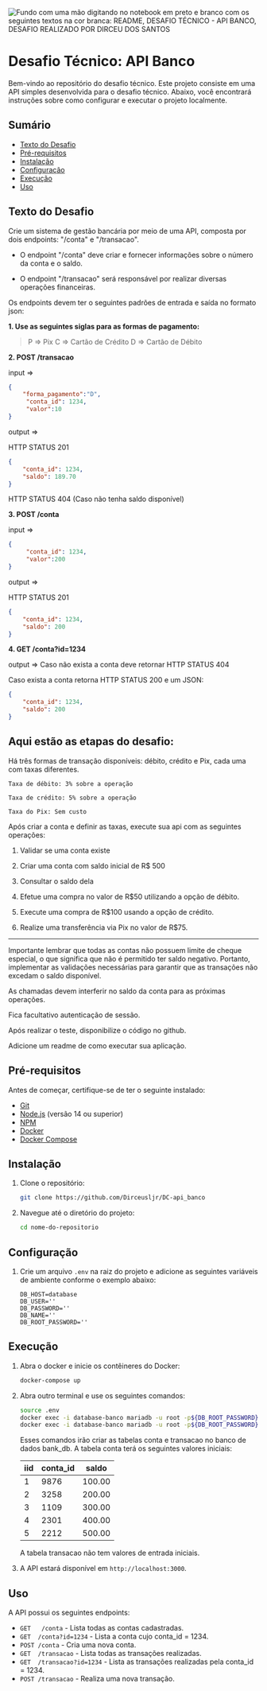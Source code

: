 ﻿![Fundo com uma mão digitando no notebook em preto e branco com os seguintes textos na cor branca: README, DESAFIO TÉCNICO - API BANCO, DESAFIO REALIZADO POR DIRCEU DOS SANTOS ](https://i.ibb.co/Lp11mzv/Banner-para-Docs-Gloss-rio-da-Equipe-de-Design-Estilo-Editorial-Preto-e-Branco.png)
# Desafio Técnico: API Banco

Bem-vindo ao repositório do desafio técnico. Este projeto consiste em uma API simples desenvolvida para o desafio técnico. Abaixo, você encontrará instruções sobre como configurar e executar o projeto localmente.

## Sumário

- [Texto do Desafio](#texto-do-desafio)
- [Pré-requisitos](#pré-requisitos)
- [Instalação](#instalação)
- [Configuração](#configuração)
- [Execução](#execução)
- [Uso](#uso)

## Texto do Desafio

Crie um sistema de gestão bancária por meio de uma API, composta por dois endpoints: "/conta" e "/transacao".

- O endpoint "/conta" deve criar e fornecer informações sobre o número da conta e o saldo.

- O endpoint "/transacao" será responsável por realizar diversas operações financeiras.

  
  

Os endpoints devem ter o seguintes padrões de entrada e saída no formato json:

  

**1. Use as seguintes siglas para as formas de pagamento:**

  

> P => Pix
> C => Cartão de Crédito
> D => Cartão de Débito

  

**2. POST /transacao**

input => 

```json
{
	"forma_pagamento":"D",
	 "conta_id": 1234, 
	 "valor":10
}
```

output => 

HTTP STATUS 201
```json
{
	"conta_id": 1234,
	"saldo": 189.70
}
```
HTTP STATUS 404 (Caso não tenha saldo disponível)

  

**3. POST /conta**

input => 

```json
{
	 "conta_id": 1234, 
	 "valor":200
}
```
  output => 

HTTP STATUS 201
```json
{
	"conta_id": 1234,
	"saldo": 200
}
```
 

**4. GET /conta?id=1234**

  
output => Caso não exista a conta deve retornar HTTP STATUS 404

Caso exista a conta retorna HTTP STATUS 200 e um JSON:

```json
{
	"conta_id": 1234,
	"saldo": 200
}
```
  

  
  

## Aqui estão as etapas do desafio:

  

Há três formas de transação disponíveis: débito, crédito e Pix, cada uma com taxas diferentes.

  

    Taxa de débito: 3% sobre a operação
    
    Taxa de crédito: 5% sobre a operação
    
    Taxa do Pix: Sem custo

  

Após criar a conta e definir as taxas, execute sua api com as seguintes operações:

  

1. Validar se uma conta existe

  

2. Criar uma conta com saldo inicial de R$ 500

  

3. Consultar o saldo dela

  

4. Efetue uma compra no valor de R$50 utilizando a opção de débito.

  

5. Execute uma compra de R$100 usando a opção de crédito.

  

6. Realize uma transferência via Pix no valor de R$75.

  

<hr/>

Importante lembrar que todas as contas não possuem limite de cheque especial, o que significa que não é permitido ter saldo negativo. Portanto, implementar as validações necessárias para garantir que as transações não excedam o saldo disponível.

  

As chamadas devem interferir no saldo da conta para as próximas operações.

  

Fica facultativo autenticação de sessão.

  

Após realizar o teste, disponibilize o código no github.

  

Adicione um readme de como executar sua aplicação.



## Pré-requisitos

Antes de começar, certifique-se de ter o seguinte instalado:

- [Git](https://git-scm.com/)
- [Node.js](https://nodejs.org/) (versão 14 ou superior)
- [NPM](https://www.npmjs.com/)
- [Docker](https://www.docker.com/)
- [Docker Compose](https://docs.docker.com/compose/)

## Instalação

1. Clone o repositório:

    ```bash
    git clone https://github.com/Dirceusljr/DC-api_banco
    ```

2. Navegue até o diretório do projeto:

    ```bash
    cd nome-do-repositorio
    ```

## Configuração

1. Crie um arquivo `.env` na raiz do projeto e adicione as seguintes variáveis de ambiente conforme o exemplo abaixo:

    ```env
    DB_HOST=database
    DB_USER=''
    DB_PASSWORD=''
    DB_NAME=''
    DB_ROOT_PASSWORD=''
    ```

## Execução

1. Abra o docker e inicie os contêineres do Docker:

    ```bash
    docker-compose up
    ```

2. Abra outro terminal e use os seguintes comandos: 
    ```bash
    source .env
    docker exec -i database-banco mariadb -u root -p${DB_ROOT_PASSWORD} bank_db < src/config/conta.sql
    docker exec -i database-banco mariadb -u root -p${DB_ROOT_PASSWORD} bank_db < src/config/transacao.sql
    ```
    Esses comandos irão criar as tabelas conta e transacao no banco de dados bank_db. A tabela conta terá os seguintes valores iniciais:
    
    
	|iid|conta_id|saldo|
	|--|--|--|
	| 1 | 9876  | 100.00  |
	| 2 |  3258 |200.00  |
	| 3 | 1109 | 300.00 |
	| 4 | 2301 | 400.00 |
	| 5 | 2212 | 500.00 |

	A tabela transacao não tem valores de entrada iniciais.
   
3. A API estará disponível em `http://localhost:3000`.


## Uso

A API possui os seguintes endpoints:

- `GET   /conta` - Lista todas as contas cadastradas.
- `GET  /conta?id=1234` - Lista a conta cujo conta_id = 1234.
- `POST /conta` - Cria uma nova conta.
- `GET  /transacao` - Lista todas as transações realizadas.
- `GET  /transacao?id=1234` - Lista as transações realizadas pela conta_id = 1234.
- `POST /transacao` - Realiza uma nova transação.


